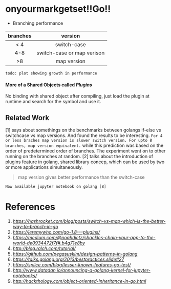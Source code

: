 # onyourmarkgetset!!Go!!

* Branching performance

branches|version
:-:|:-:
< 4|switch-case
4-8| switch-case or map verison
>8| map version

`todo: plot showing growth in performance`

#### More of a Shared Objects called _Plugins_
No binding with shared object after compiling, just load the plugin at runtime and search for the symbol and use it.


## Related Work
[1] says about somethings on the benchmarks between golangs if-else vs switchcase vs map versions. And found the results to be interesting.
`For 4 or less braches map version is slower switch version. For upto 8 branches, map version equivalent.` while this prediction was based on the order of predetermined order of branches. The experiment went on to other running on the branches at random.
[2] talks about the introduction of plugins feature in golang, shared library concep, which can be used by two or more applications simultaneously. 

> map version gives better performance than the switch-case


```
Now available jupyter notebook on golang [8]
```

# References
1. _https://hashrocket.com/blog/posts/switch-vs-map-which-is-the-better-way-to-branch-in-go_
2. _https://jeremywho.com/go-1.8---plugins/_
3. _https://medium.com/@noahdietz/shackles-chain-your-app-to-the-world-de0934472f7f#.b4g71e8by_
4. _http://blog.ralch.com/tutorial/_
5. _https://github.com/pegasuskim/design-patterns-in-golang_
6. _https://talks.golang.org/2013/bestpractices.slide#27_
7. _https://splice.com/blog/lesser-known-features-go-test/_
8. _http://www.datadan.io/announcing-a-golang-kernel-for-jupyter-notebooks/_
9. _http://hackthology.com/object-oriented-inheritance-in-go.html_
